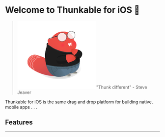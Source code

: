 # Welcome to Thunkable for iOS 

> ![](/assets/stevejeaver.png)"Thunk different" - Steve Jeaver

Thunkable for iOS is the same drag and drop platform for building native, mobile apps  . . .

## Features

---



